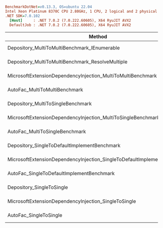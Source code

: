 ``` ini

BenchmarkDotNet=v0.13.3, OS=ubuntu 22.04
Intel Xeon Platinum 8370C CPU 2.80GHz, 1 CPU, 2 logical and 2 physical cores
.NET SDK=7.0.102
  [Host]     : .NET 7.0.2 (7.0.222.60605), X64 RyuJIT AVX2
  DefaultJob : .NET 7.0.2 (7.0.222.60605), X64 RyuJIT AVX2


```
|                                                                  Method |       Mean |     Error |    StdDev | Allocated |
|------------------------------------------------------------------------ |-----------:|----------:|----------:|----------:|
|                            Depository_MultiToMultiBenchmark_IEnumerable |   5.838 μs | 0.0350 μs | 0.0310 μs |   3.94 KB |
|                        Depository_MultiToMultiBenchmark_ResolveMultiple |   4.853 μs | 0.0668 μs | 0.0592 μs |    3.8 KB |
|             MicrosoftExtensionDependencyInjection_MultiToMultiBenchmark |   4.238 μs | 0.0645 μs | 0.0603 μs |   4.51 KB |
|                                           AutoFac_MultiToMultiBenchmark | 120.646 μs | 0.8444 μs | 0.7486 μs |   24.2 KB |
|                                       Depository_MultiToSingleBenchmark |   4.050 μs | 0.0639 μs | 0.0597 μs |   3.33 KB |
|            MicrosoftExtensionDependencyInjection_MultiToSingleBenchmark |   3.636 μs | 0.1760 μs | 0.5190 μs |   3.95 KB |
|                                          AutoFac_MultiToSingleBenchmark |  35.984 μs | 0.2134 μs | 0.1996 μs |  16.26 KB |
|                            Depository_SingleToDefaultImplementBenchmark |   2.861 μs | 0.0240 μs | 0.0225 μs |    2.6 KB |
| MicrosoftExtensionDependencyInjection_SingleToDefaultImplementBenchmark |   3.050 μs | 0.1792 μs | 0.5283 μs |    3.6 KB |
|                               AutoFac_SingleToDefaultImplementBenchmark |  27.496 μs | 0.1251 μs | 0.1109 μs |  13.31 KB |
|                                               Depository_SingleToSingle |   3.644 μs | 0.0367 μs | 0.0325 μs |   2.96 KB |
|                    MicrosoftExtensionDependencyInjection_SingleToSingle |   3.315 μs | 0.1840 μs | 0.5426 μs |    3.8 KB |
|                                                  AutoFac_SingleToSingle |  29.042 μs | 0.1660 μs | 0.1553 μs |  13.79 KB |
